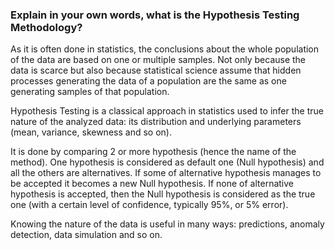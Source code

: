 ### Explain in your own words, what is the Hypothesis Testing Methodology?

As it is often done in statistics, the conclusions about the whole population of the data
are based on one or multiple samples. Not only because the data is scarce but also because
statistical science assume that hidden processes generating the data of a population are
the same as one generating samples of that population.

Hypothesis Testing is a classical approach in statistics used to infer the true nature
of the analyzed data: its distribution and underlying parameters 
(mean, variance, skewness and so on).

It is done by comparing 2 or more hypothesis (hence the name of the method).
One hypothesis is considered as default one (Null hypothesis) and all the others are
alternatives. If some of alternative hypothesis manages to be accepted it becomes a new
Null hypothesis. If none of alternative hypothesis is accepted, then the Null hypothesis
is considered as the true one (with a certain level of confidence, typically 95%, or 
5% error).

Knowing the nature of the data is useful in many ways: predictions, anomaly detection,
data simulation and so on.



